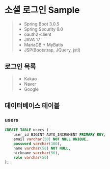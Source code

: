 소셜 로그인 Sample 
=
> * Spring Boot 3.0.5
> * Spring Security 6.0
> * oauth2-client
> * JAVA 17
> * MariaDB + MyBatis
> * JSP(Bootstrap, JQuery, jstl)

## 로그인 목록
> * Kakao
> * Naver
> * Google

## 데이터베이스 테이블
### users
```SQL
CREATE TABLE users (
    user_id BIGINT AUTO_INCREMENT PRIMARY KEY,
    email varchar(50) NOT NULL UNIQUE,
    password varchar(100),
    name varchar(50) NOT NULL,
    nickname varchar(50),
    role varchar(50)
);
```